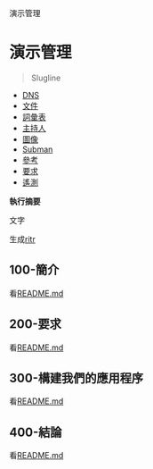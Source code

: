 演示管理

# 演示管理

> Slugline

-   [DNS](./DNS.md)
-   [文件](./DOCUMENTATION.md)
-   [詞彙表](./GLOSSARY.md)
-   [主持人](./HOSTS.md)
-   [圖像](./IMAGES.md)
-   [Subman](./PODMAN.md)
-   [參考](./REFERENCES.md)
-   [要求](./REQUIREMENTS.md)
-   [遙測](./TELEMETRY.md)

**執行摘要**

文字

生成[ritr](https://app.rytr.me)

## 100-簡介

看[README.md](./100/README.md)

## 200-要求

看[README.md](./200/README.md)

## 300-構建我們的應用程序

看[README.md](./300/README.md)

## 400-結論

看[README.md](./400/README.md)
